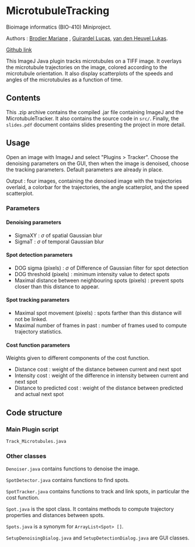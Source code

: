 # MicrotubuleTracking  
  
Bioimage informatics (BIO-410) Miniproject.

Authors : [Brodier Mariane](mailto:mariane.brodier@epfl.ch) , [Guirardel Lucas](mailto:lucas.guirardel@epfl.ch), [van den Heuvel Lukas](mailto:cornelius.vandenheuvel@epfl.ch).

[Github link](github.com/lukasvandenheuvel/MicrotubuleTracking)

This ImageJ Java plugin tracks microtubules on a TIFF image. It overlays the microtubule trajectories on the image, colored according to the microtubule orientation.
It also display scatterplots of the speeds and angles of the microtubules as a function of time.

## Contents

This .zip archive contains the compiled .jar file containing ImageJ and the MicrotubuleTracker.
It also contains the source code in ```src/```.
Finally, the ```slides.pdf``` document contains slides presenting the project in more detail.

## Usage

Open an image with ImageJ and select "Plugins > Tracker".
Choose the denoising parameters on the GUI, then when the image is denoised, choose the tracking parameters.
Default parameters are already in place.

Output : four images, containing the denoised image with the trajectories overlaid, a colorbar for the trajectories, the angle scatterplot, and the speed scatterplot.

### Parameters

#### Denoising parameters

- SigmaXY : $\sigma$ of spatial Gaussian blur
- SigmaT : $\sigma$ of temporal Gaussian blur

#### Spot detection parameters

- DOG sigma (pixels) : $\sigma$ of Difference of Gaussian filter for spot detection
- DOG threshold  (pixels) : minimum intensity value to detect spots
- Maximal distance between neighbouring spots  (pixels) : prevent spots closer than this distance to appear.

#### Spot tracking parameters

- Maximal spot movement (pixels) : spots farther than this distance will not be linked.
- Maximal number of frames in past : number of frames used to compute trajectory statistics.

#### Cost function parameters

Weights given to different components of the cost function.

- Distance cost : weight of the distance between current and next spot
- Intensity cost : weight of the difference in intensity between current and next spot
- Distance to predicted cost : weight of the distance between predicted and actual next spot

## Code structure

### Main Plugin script

```Track_Microtubules.java```  

### Other classes  

```Denoiser.java``` contains functions to denoise the image.

```SpotDetector.java``` contains functions to find spots.

```SpotTracker.java``` contains functions to track and link spots, in particular the cost function.

```Spot.java``` is the spot class. It contains methods to compute trajectory properties and distances between spots.

```Spots.java``` is a synonym for  ```ArrayList<Spot> []```.

```SetupDenoisingDialog.java``` and ```SetupDetectionDialog.java``` are GUI classes.
